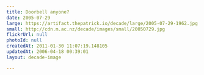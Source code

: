 ```yaml
---
title: Doorbell anyone?
date: 2005-07-29
large: https://artifact.thepatrick.io/decade/large/2005-07-29-1962.jpg
small: http://cdn.m.ac.nz/decade/images/small/20050729.jpg
flickrUrl: null
photoId: null
createdAt: 2011-01-30 11:07:19.148105
updatedAt: 2006-04-18 00:39:01
layout: decade-image

---
```


